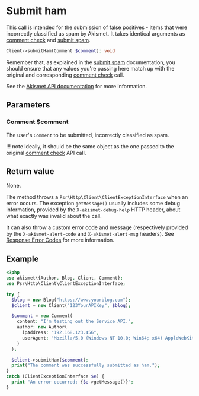 # Submit ham
This call is intended for the submission of false positives - items that were incorrectly classified as spam by Akismet.
It takes identical arguments as [comment check](check_comment.md) and [submit spam](submit_spam.md).

```php
Client->submitHam(Comment $comment): void
```

Remember that, as explained in the [submit spam](submit_spam.md) documentation, you should ensure
that any values you're passing here match up with the original and corresponding [comment check](check_comment.md) call.

See the [Akismet API documentation](https://akismet.com/developers/detailed-docs/submit-ham-false-positives) for more information.

## Parameters

### Comment **$comment**
The user's `Comment` to be submitted, incorrectly classified as spam.

!!! note
    Ideally, it should be the same object as the one passed to the original [comment check](check_comment.md) API call.

## Return value
None.

The method throws a `Psr\Http\Client\ClientExceptionInterface` when an error occurs.
The exception `getMessage()` usually includes some debug information, provided by the `X-akismet-debug-help` HTTP header, about what exactly was invalid about the call.

It can also throw a custom error code and message (respectively provided by the `X-akismet-alert-code` and `X-akismet-alert-msg` headers).
See [Response Error Codes](https://akismet.com/developers/detailed-docs/errors) for more information.

## Example

```php
<?php
use akismet\{Author, Blog, Client, Comment};
use Psr\Http\Client\ClientExceptionInterface;

try {
  $blog = new Blog("https://www.yourblog.com");
  $client = new Client("123YourAPIKey", $blog);

  $comment = new Comment(
    content: "I'm testing out the Service API.",
    author: new Author(
      ipAddress: "192.168.123.456",
      userAgent: "Mozilla/5.0 (Windows NT 10.0; Win64; x64) AppleWebKit/537.36 (KHTML, like Gecko) Chrome/120.0.0.0 Safari/537.36"
    )
  );

  $client->submitHam($comment);
  print("The comment was successfully submitted as ham.");
}
catch (ClientExceptionInterface $e) {
  print "An error occurred: {$e->getMessage()}";
}
```
